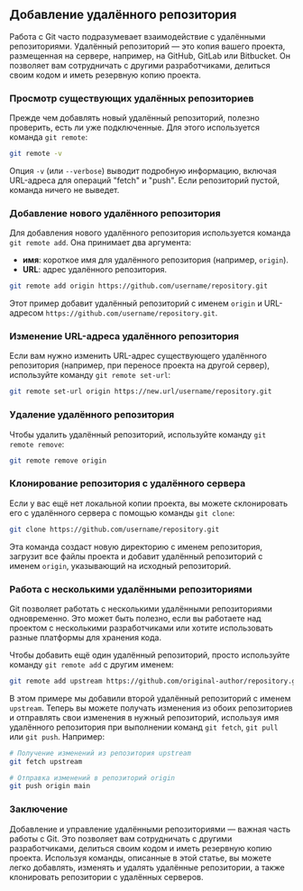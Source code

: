 ## Добавление удалённого репозитория

Работа с Git часто подразумевает взаимодействие с удалёнными репозиториями. Удалённый репозиторий — это копия вашего проекта, размещенная на сервере, например, на GitHub, GitLab или Bitbucket. Он позволяет вам сотрудничать с другими разработчиками, делиться своим кодом и иметь резервную копию проекта.

### Просмотр существующих удалённых репозиториев

Прежде чем добавлять новый удалённый репозиторий, полезно проверить, есть ли уже подключенные. Для этого используется команда `git remote`:

```bash
git remote -v
```

Опция `-v` (или `--verbose`) выводит подробную информацию, включая URL-адреса для операций "fetch" и "push". Если репозиторий пустой, команда ничего не выведет.

### Добавление нового удалённого репозитория

Для добавления нового удалённого репозитория используется команда `git remote add`. Она принимает два аргумента:

* **имя**: короткое имя для удалённого репозитория (например, `origin`).
* **URL**: адрес удалённого репозитория.

```bash
git remote add origin https://github.com/username/repository.git
```

Этот пример добавит удалённый репозиторий с именем `origin` и URL-адресом `https://github.com/username/repository.git`.

### Изменение URL-адреса удалённого репозитория

Если вам нужно изменить URL-адрес существующего удалённого репозитория (например, при переносе проекта на другой сервер), используйте команду `git remote set-url`:

```bash
git remote set-url origin https://new.url/username/repository.git
```

### Удаление удалённого репозитория

Чтобы удалить удалённый репозиторий, используйте команду `git remote remove`:

```bash
git remote remove origin
```

### Клонирование репозитория с удалённого сервера

Если у вас ещё нет локальной копии проекта, вы можете склонировать его с удалённого сервера с помощью команды `git clone`:

```bash
git clone https://github.com/username/repository.git
```

Эта команда создаст новую директорию с именем репозитория, загрузит все файлы проекта и добавит удалённый репозиторий с именем `origin`, указывающий на исходный репозиторий.

### Работа с несколькими удалёнными репозиториями

Git позволяет работать с несколькими удалёнными репозиториями одновременно. Это может быть полезно, если вы работаете над проектом с несколькими разработчиками или хотите использовать разные платформы для хранения кода.

Чтобы добавить ещё один удалённый репозиторий, просто используйте команду `git remote add` с другим именем:

```bash
git remote add upstream https://github.com/original-author/repository.git
```

В этом примере мы добавили второй удалённый репозиторий с именем `upstream`. Теперь вы можете получать изменения из обоих репозиториев и отправлять свои изменения в нужный репозиторий, используя имя удалённого репозитория при выполнении команд `git fetch`, `git pull` или `git push`. Например:

```bash
# Получение изменений из репозитория upstream
git fetch upstream

# Отправка изменений в репозиторий origin
git push origin main
```

### Заключение

Добавление и управление удалёнными репозиториями — важная часть работы с Git. Это позволяет вам сотрудничать с другими разработчиками, делиться своим кодом и иметь резервную копию проекта. Используя команды, описанные в этой статье, вы можете легко добавлять, изменять и удалять удалённые репозитории, а также клонировать репозитории с удалённых серверов. 
